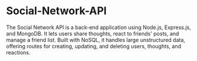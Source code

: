# Social-Network-API
 The Social Network API is a back-end application using Node.js, Express.js, and MongoDB. It lets users share thoughts, react to friends' posts, and manage a friend list. Built with NoSQL, it handles large unstructured data, offering routes for creating, updating, and deleting users, thoughts, and reactions.
